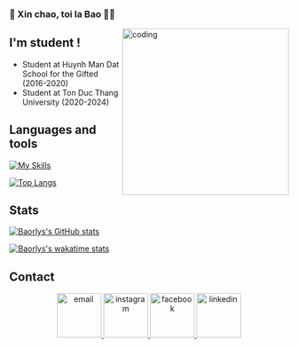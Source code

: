 ### :wave: Xin chao, toi la Bao :raising_hand_man:

<img align="right" width="300" alt="coding" src="https://cdn.dribbble.com/users/720825/screenshots/3253310/slim-jim-_dribbble_-_800x600_.gif">

## I'm student !
- Student at Huynh Man Dat School for the Gifted (2016-2020)
- Student at Ton Duc Thang University (2020-2024)

## Languages and tools
[![My Skills](https://skillicons.dev/icons?i=js,html,css,java,g,spring,idea,vscode,visualstudio)](https://skillicons.dev)

[![Top Langs](https://github-readme-stats.vercel.app/api/top-langs/?username=baorlys&layout=compact)](https://github.com/anuraghazra/github-readme-stats)



## Stats
[![Baorlys's GitHub stats](https://github-readme-stats.vercel.app/api?username=baorlys&count_private=true&show_icons=true&theme=dracula)](https://github.com/anuraghazra/github-readme-stats)

[![Baorlys's wakatime stats](https://github-readme-stats.vercel.app/api/wakatime?username=baorlys)](https://github.com/anuraghazra/github-readme-stats)

## Contact
<!-- https://icons8.com -->
<div align="center">
<a href="mailto:lygiabaokg2002@gmail.com" target="top">
    <img width="80px" src="https://img.icons8.com/clouds/100/null/gmail.png" alt="email">
</a>

<a href="https://www.instagram.com/yloab_" target="_blank">
    <img width="80px" src="https://img.icons8.com/clouds/100/null/instagram-new--v3.png" alt="instagram">
</a>

<a href="https://www.facebook.com/giabao.ly.5015" target="_blank">
    <img width="80px" src="https://img.icons8.com/clouds/100/null/facebook-new.png" alt="facebook">
</a>

<a href="https://www.linkedin.com/in/l%C3%BD-gia-b%E1%BA%A3o-636392235" target="_blank">
    <img width="80px" src="https://img.icons8.com/clouds/100/null/linkedin.png" alt="linkedin">
</a>

</div>
